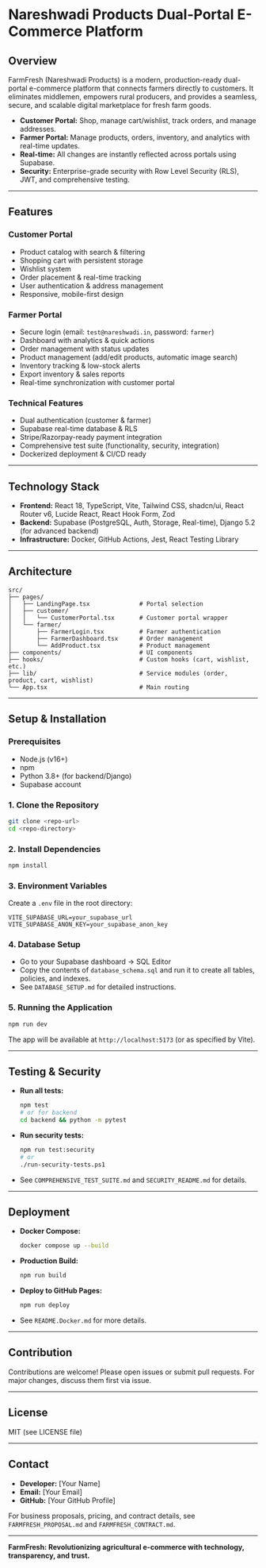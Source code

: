 # Nareshwadi Products Dual-Portal E-Commerce Platform

## Overview
FarmFresh (Nareshwadi Products) is a modern, production-ready dual-portal e-commerce platform that connects farmers directly to customers. It eliminates middlemen, empowers rural producers, and provides a seamless, secure, and scalable digital marketplace for fresh farm goods.

- **Customer Portal:** Shop, manage cart/wishlist, track orders, and manage addresses.
- **Farmer Portal:** Manage products, orders, inventory, and analytics with real-time updates.
- **Real-time:** All changes are instantly reflected across portals using Supabase.
- **Security:** Enterprise-grade security with Row Level Security (RLS), JWT, and comprehensive testing.

---

## Features

### Customer Portal
- Product catalog with search & filtering
- Shopping cart with persistent storage
- Wishlist system
- Order placement & real-time tracking
- User authentication & address management
- Responsive, mobile-first design

### Farmer Portal
- Secure login (email: `test@nareshwadi.in`, password: `farmer`)
- Dashboard with analytics & quick actions
- Order management with status updates
- Product management (add/edit products, automatic image search)
- Inventory tracking & low-stock alerts
- Export inventory & sales reports
- Real-time synchronization with customer portal

### Technical Features
- Dual authentication (customer & farmer)
- Supabase real-time database & RLS
- Stripe/Razorpay-ready payment integration
- Comprehensive test suite (functionality, security, integration)
- Dockerized deployment & CI/CD ready

---

## Technology Stack

- **Frontend:** React 18, TypeScript, Vite, Tailwind CSS, shadcn/ui, React Router v6, Lucide React, React Hook Form, Zod
- **Backend:** Supabase (PostgreSQL, Auth, Storage, Real-time), Django 5.2 (for advanced backend)
- **Infrastructure:** Docker, GitHub Actions, Jest, React Testing Library

---

## Architecture

```
src/
├── pages/
│   ├── LandingPage.tsx              # Portal selection
│   ├── customer/
│   │   └── CustomerPortal.tsx       # Customer portal wrapper
│   └── farmer/
│       ├── FarmerLogin.tsx          # Farmer authentication
│       ├── FarmerDashboard.tsx      # Order management
│       └── AddProduct.tsx           # Product management
├── components/                      # UI components
├── hooks/                           # Custom hooks (cart, wishlist, etc.)
├── lib/                             # Service modules (order, product, cart, wishlist)
└── App.tsx                          # Main routing
```

---

## Setup & Installation

### Prerequisites
- Node.js (v16+)
- npm
- Python 3.8+ (for backend/Django)
- Supabase account

### 1. Clone the Repository
```bash
git clone <repo-url>
cd <repo-directory>
```

### 2. Install Dependencies
```bash
npm install
```

### 3. Environment Variables
Create a `.env` file in the root directory:
```
VITE_SUPABASE_URL=your_supabase_url
VITE_SUPABASE_ANON_KEY=your_supabase_anon_key
```

### 4. Database Setup
- Go to your Supabase dashboard → SQL Editor
- Copy the contents of `database_schema.sql` and run it to create all tables, policies, and indexes.
- See `DATABASE_SETUP.md` for detailed instructions.

### 5. Running the Application
```bash
npm run dev
```
The app will be available at `http://localhost:5173` (or as specified by Vite).

---

## Testing & Security

- **Run all tests:**
  ```bash
  npm test
  # or for backend
  cd backend && python -m pytest
  ```
- **Run security tests:**
  ```bash
  npm run test:security
  # or
  ./run-security-tests.ps1
  ```
- See `COMPREHENSIVE_TEST_SUITE.md` and `SECURITY_README.md` for details.

---

## Deployment

- **Docker Compose:**
  ```bash
  docker compose up --build
  ```
- **Production Build:**
  ```bash
  npm run build
  ```
- **Deploy to GitHub Pages:**
  ```bash
  npm run deploy
  ```
- See `README.Docker.md` for more details.

---

## Contribution

Contributions are welcome! Please open issues or submit pull requests. For major changes, discuss them first via issue.

---

## License

MIT (see LICENSE file)

---

## Contact

- **Developer:** [Your Name]
- **Email:** [Your Email]
- **GitHub:** [Your GitHub Profile]

For business proposals, pricing, and contract details, see `FARMFRESH_PROPOSAL.md` and `FARMFRESH_CONTRACT.md`.

---

**FarmFresh: Revolutionizing agricultural e-commerce with technology, transparency, and trust.**
